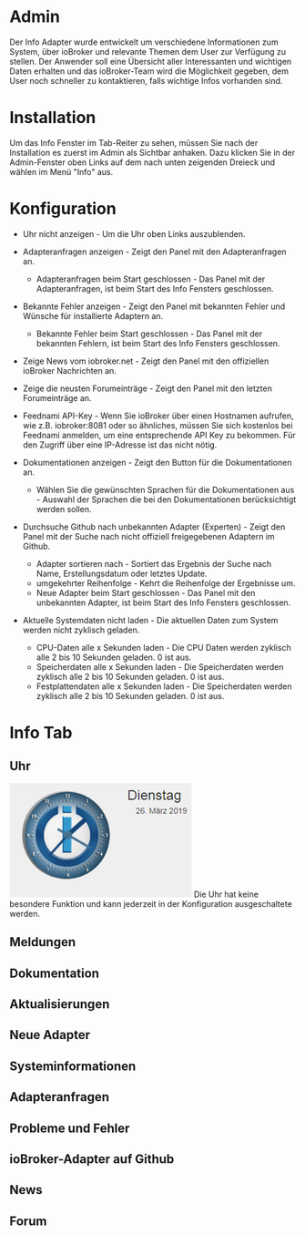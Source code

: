 # Admin

Der Info Adapter wurde entwickelt um verschiedene Informationen zum System, über ioBroker und relevante Themen dem User zur Verfügung zu stellen. Der Anwender soll eine Übersicht aller Interessanten und wichtigen Daten erhalten und das ioBroker-Team wird die Möglichkeit gegeben, dem User noch schneller zu kontaktieren, falls wichtige Infos vorhanden sind.

# Installation

Um das Info Fenster im Tab-Reiter zu sehen, müssen Sie nach der Installation es zuerst im Admin als Sichtbar anhaken. Dazu klicken Sie in der Admin-Fenster oben Links auf dem nach unten zeigenden Dreieck und wählen im Menü "Info" aus.

# Konfiguration

* Uhr nicht anzeigen - Um die Uhr oben Links auszublenden.
* Adapteranfragen anzeigen - Zeigt den Panel mit den Adapteranfragen an.
    * Adapteranfragen beim Start geschlossen - Das Panel mit der Adapteranfragen, ist beim Start des Info Fensters geschlossen.
* Bekannte Fehler anzeigen - Zeigt den Panel mit bekannten Fehler und Wünsche für installierte Adaptern an.
    * Bekannte Fehler beim Start geschlossen - Das Panel mit der bekannten Fehlern, ist beim Start des Info Fensters geschlossen.

* Zeige News vom iobroker.net - Zeigt den Panel mit den offiziellen ioBroker Nachrichten an. 
* Zeige die neusten Forumeinträge - Zeigt den Panel mit den letzten Forumeinträge an.
* Feednami API-Key - Wenn Sie ioBroker über einen Hostnamen aufrufen, wie z.B. iobroker:8081 oder so ähnliches, müssen Sie sich kostenlos bei Feednami anmelden, um eine entsprechende API Key zu bekommen. Für den Zugriff über eine IP-Adresse ist das nicht nötig.

* Dokumentationen anzeigen - Zeigt den Button für die Dokumentationen an.
    * Wählen Sie die gewünschten Sprachen für die Dokumentationen aus - Auswahl der Sprachen die bei den Dokumentationen berücksichtigt werden sollen.

* Durchsuche Github nach unbekannten Adapter (Experten) - Zeigt den Panel mit der Suche nach nicht offiziell freigegebenen Adaptern im Github.
    * Adapter sortieren nach - Sortiert das Ergebnis der Suche nach Name, Erstellungsdatum oder letztes Update.
    * umgekehrter Reihenfolge - Kehrt die Reihenfolge der Ergebnisse um.
    * Neue Adapter beim Start geschlossen - Das Panel mit den unbekannten Adapter, ist beim Start des Info Fensters geschlossen.

* Aktuelle Systemdaten nicht laden - Die aktuellen Daten zum System werden nicht zyklisch geladen.
    * CPU-Daten alle x Sekunden laden - Die CPU Daten werden zyklisch alle 2 bis 10 Sekunden geladen. 0 ist aus.
    * Speicherdaten alle x Sekunden laden - Die Speicherdaten werden zyklisch alle 2 bis 10 Sekunden geladen. 0 ist aus.
    * Festplattendaten alle x Sekunden laden - Die Speicherdaten werden zyklisch alle 2 bis 10 Sekunden geladen. 0 ist aus.

# Info Tab

## Uhr

![clock](img/clock.png) Die Uhr hat keine besondere Funktion und kann jederzeit in der Konfiguration ausgeschaltete werden.

## Meldungen

## Dokumentation

## Aktualisierungen

## Neue Adapter

## Systeminformationen

## Adapteranfragen

## Probleme und Fehler

## ioBroker-Adapter auf Github

## News

## Forum

